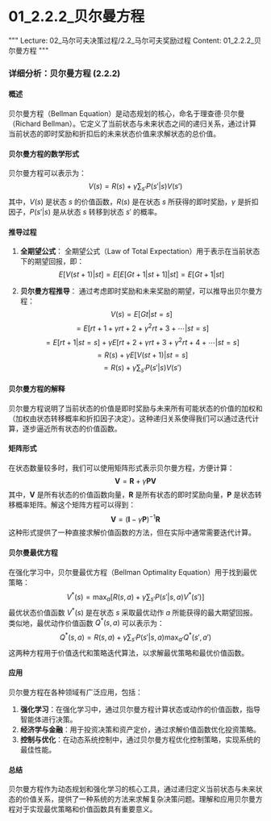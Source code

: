 # 01_2.2.2_贝尔曼方程

"""
Lecture: 02_马尔可夫决策过程/2.2_马尔可夫奖励过程
Content: 01_2.2.2_贝尔曼方程
"""

### 详细分析：贝尔曼方程 (2.2.2)

#### 概述
贝尔曼方程（Bellman Equation）是动态规划的核心，命名于理查德·贝尔曼（Richard Bellman）。它定义了当前状态与未来状态之间的递归关系，通过计算当前状态的即时奖励和折扣后的未来状态价值来求解状态的总价值。

#### 贝尔曼方程的数学形式
贝尔曼方程可以表示为：
$$ V(s) = R(s) + \gamma \sum_{s'} P(s'|s) V(s') $$
其中，$V(s)$ 是状态 $s$ 的价值函数，$R(s)$ 是在状态 $s$ 所获得的即时奖励，$\gamma$ 是折扣因子，$P(s'|s)$ 是从状态 $s$ 转移到状态 $s'$ 的概率。

#### 推导过程
1. **全期望公式**：
   全期望公式（Law of Total Expectation）用于表示在当前状态下的期望回报，即：
   $$ E[V(st+1)|st] = E[E[Gt+1|st+1]|st] = E[Gt+1|st] $$

2. **贝尔曼方程推导**：
   通过考虑即时奖励和未来奖励的期望，可以推导出贝尔曼方程：
   $$ V(s) = E[Gt|st = s] $$
   $$ = E[rt+1 + \gamma rt+2 + \gamma^2 rt+3 + \cdots | st = s] $$
   $$ = E[rt+1|st = s] + \gamma E[rt+2 + \gamma rt+3 + \gamma^2 rt+4 + \cdots | st = s] $$
   $$ = R(s) + \gamma E[V(st+1)|st = s] $$
   $$ = R(s) + \gamma \sum_{s'} P(s'|s) V(s') $$

#### 贝尔曼方程的解释
贝尔曼方程说明了当前状态的价值是即时奖励与未来所有可能状态的价值的加权和（加权由状态转移概率和折扣因子决定）。这种递归关系使得我们可以通过迭代计算，逐步逼近所有状态的价值函数。

#### 矩阵形式
在状态数量较多时，我们可以使用矩阵形式表示贝尔曼方程，方便计算：
$$ \mathbf{V} = \mathbf{R} + \gamma \mathbf{P} \mathbf{V} $$
其中，$\mathbf{V}$ 是所有状态的价值函数向量，$\mathbf{R}$ 是所有状态的即时奖励向量，$\mathbf{P}$ 是状态转移概率矩阵。解这个矩阵方程可以得到：
$$ \mathbf{V} = (\mathbf{I} - \gamma \mathbf{P})^{-1} \mathbf{R} $$
这种形式提供了一种直接求解价值函数的方法，但在实际中通常需要迭代计算。

#### 贝尔曼最优方程
在强化学习中，贝尔曼最优方程（Bellman Optimality Equation）用于找到最优策略：
$$ V^*(s) = \max_a \left[ R(s, a) + \gamma \sum_{s'} P(s'|s, a) V^*(s') \right] $$
最优状态价值函数 $V^*(s)$ 是在状态 $s$ 采取最优动作 $a$ 所能获得的最大期望回报。类似地，最优动作价值函数 $Q^*(s, a)$ 可以表示为：
$$ Q^*(s, a) = R(s, a) + \gamma \sum_{s'} P(s'|s, a) \max_{a'} Q^*(s', a') $$
这两种方程用于价值迭代和策略迭代算法，以求解最优策略和最优价值函数。

#### 应用
贝尔曼方程在各种领域有广泛应用，包括：
1. **强化学习**：在强化学习中，通过贝尔曼方程计算状态或动作的价值函数，指导智能体进行决策。
2. **经济学与金融**：用于投资决策和资产定价，通过求解价值函数优化投资策略。
3. **控制与优化**：在动态系统控制中，通过贝尔曼方程优化控制策略，实现系统的最佳性能。

#### 总结
贝尔曼方程作为动态规划和强化学习的核心工具，通过递归定义当前状态与未来状态的价值关系，提供了一种系统的方法来求解复杂决策问题。理解和应用贝尔曼方程对于实现最优策略和价值函数具有重要意义。